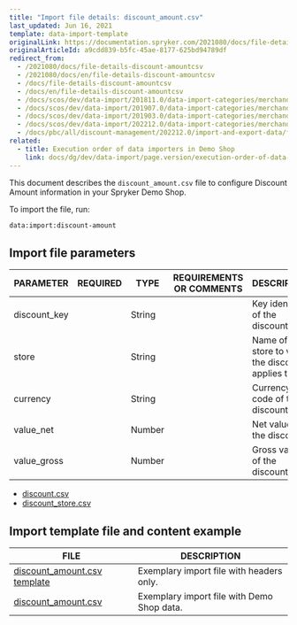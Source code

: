```yaml
---
title: "Import file details: discount_amount.csv"
last_updated: Jun 16, 2021
template: data-import-template
originalLink: https://documentation.spryker.com/2021080/docs/file-details-discount-amountcsv
originalArticleId: a9cdd839-b5fc-45ae-8177-625bd94789df
redirect_from:
  - /2021080/docs/file-details-discount-amountcsv
  - /2021080/docs/en/file-details-discount-amountcsv
  - /docs/file-details-discount-amountcsv
  - /docs/en/file-details-discount-amountcsv
  - /docs/scos/dev/data-import/201811.0/data-import-categories/merchandising-setup/discounts/file-details-discount-amount.csv.html
  - /docs/scos/dev/data-import/201907.0/data-import-categories/merchandising-setup/discounts/file-details-discount-amount.csv.html
  - /docs/scos/dev/data-import/201903.0/data-import-categories/merchandising-setup/discounts/file-details-discount-amount.csv.html
  - /docs/scos/dev/data-import/202212.0/data-import-categories/merchandising-setup/discounts/file-details-discount-amount.csv.html
  - /docs/pbc/all/discount-management/202212.0/import-and-export-data/file-details-discount-amount.csv.html  
related:
  - title: Execution order of data importers in Demo Shop
    link: docs/dg/dev/data-import/page.version/execution-order-of-data-importers.html
---
```


This document describes the `discount_amount.csv` file to configure Discount Amount information in your Spryker Demo Shop.

To import the file, run:

```bash
data:import:discount-amount
```

## Import file parameters



| PARAMETER | REQUIRED | TYPE | REQUIREMENTS OR COMMENTS | DESCRIPTION |
| --- | --- | --- | --- | --- |
| discount_key |  | String |  | Key identifier of the discount. |
| store |  | String |  | Name of the store to which the discount applies to. |
| currency |  | String |  | Currency ISO code of the discount. |
| value_net |  | Number |  | Net value of the discount. |
| value_gross |  | Number |  | Gross value of the discount. |





* [discount.csv](/docs/pbc/all/discount-management/{{site.version}}/base-shop/import-and-export-data/import-file-details-discount.csv.html)
* [discount_store.csv](/docs/pbc/all/discount-management/{{site.version}}/base-shop/import-and-export-data/import-file-details-discount-store.csv.html)

## Import template file and content example



| FILE | DESCRIPTION |
| --- | --- |
| [discount_amount.csv template](https://spryker.s3.eu-central-1.amazonaws.com/docs/Developer+Guide/Back-End/Data+Manipulation/Data+Ingestion/Data+Import/Data+Import+Categories/Merchandising+Setup/Discounts/Template+discount_amount.csv) | Exemplary import file with headers only. |
| [discount_amount.csv](https://spryker.s3.eu-central-1.amazonaws.com/docs/Developer+Guide/Back-End/Data+Manipulation/Data+Ingestion/Data+Import/Data+Import+Categories/Merchandising+Setup/Discounts/discount_amount.csv) | Exemplary import file with Demo Shop data. |
